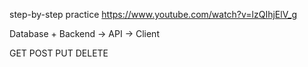 step-by-step practice
https://www.youtube.com/watch?v=lzQIhjElV_g

Database + Backend -> API -> Client

GET
POST
PUT
DELETE
